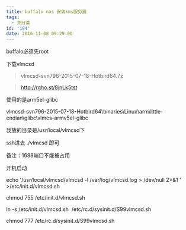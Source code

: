 ```yaml
---
title: buffalo nas 安装kms服务器
tags:
  - 未分类
id: '184'
date: 2016-11-08 09:29:00
---
```


buffalo必须先root

  

下载vlmcsd

> vlmcsd-svn796-2015-07-18-Hotbird64.7z

> http://rgho.st/8jnLk5tst
> 
>   

使用的是arm5el-glibc

vlmcsd-svn796-2015-07-18-Hotbird64\\binaries\\Linux\\arm\\little-endian\\glibc\\vlmcs-armv5el-glibc

  

我放的目录是/usr/local/vlmcsd下

  

ssh进去 ./vlmcsd 即可

备注：1688端口不能被占用

  

开机启动

echo '/usr/local/vlmcsd/vlmcsd -l /var/log/vlmcsd.log > /dev/null 2>&1 ' >/etc/init.d/vlmcsd.sh

chmod 755 /etc/init.d/vlmcsd.sh

ln -s /etc/init.d/vlmcsd.sh  /etc/rc.d/sysinit.d/S99vlmcsd.sh 

chmod 777 /etc/rc.d/sysinit.d/S99vlmcsd.sh

  

  

  

  

  

  

  

  

>